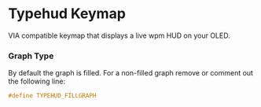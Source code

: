 # Typehud Keymap

VIA compatible keymap that displays a live wpm HUD on your OLED.

### Graph Type

By default the graph is filled. For a non-filled graph remove or comment out the following line:

```c
#define TYPEHUD_FILLGRAPH
```